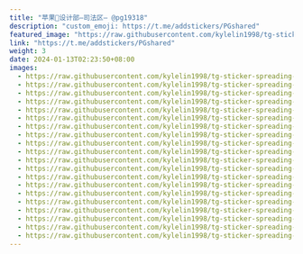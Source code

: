 ```yaml
---
title: "苹果🍎设计部—司法区— @pg19318"
description: "custom_emoji: https://t.me/addstickers/PGshared"
featured_image: "https://raw.githubusercontent.com/kylelin1998/tg-sticker-spreading-worldwide-images/main/img/a7236add-7b47-42ac-9a3e-279850f74b08.jpg"
link: "https://t.me/addstickers/PGshared"
weight: 3
date: 2024-01-13T02:23:50+08:00
images:
  - https://raw.githubusercontent.com/kylelin1998/tg-sticker-spreading-worldwide-images/main/img/a7236add-7b47-42ac-9a3e-279850f74b08.jpg
  - https://raw.githubusercontent.com/kylelin1998/tg-sticker-spreading-worldwide-images/main/img/3209fc78-db9b-420e-a32d-2bafddb3029f.jpg
  - https://raw.githubusercontent.com/kylelin1998/tg-sticker-spreading-worldwide-images/main/img/e1472d87-8c1e-4fe4-a201-d4a22df29946.jpg
  - https://raw.githubusercontent.com/kylelin1998/tg-sticker-spreading-worldwide-images/main/img/a46b7962-f3b2-40f3-8a91-da369eeb4362.jpg
  - https://raw.githubusercontent.com/kylelin1998/tg-sticker-spreading-worldwide-images/main/img/fde30088-231c-471f-ab84-9558da4b6b76.jpg
  - https://raw.githubusercontent.com/kylelin1998/tg-sticker-spreading-worldwide-images/main/img/e29e20ee-b71c-42e2-b39c-552c80f56673.jpg
  - https://raw.githubusercontent.com/kylelin1998/tg-sticker-spreading-worldwide-images/main/img/91db2298-7f77-4df8-a45d-7bcb72bde550.jpg
  - https://raw.githubusercontent.com/kylelin1998/tg-sticker-spreading-worldwide-images/main/img/883fa347-4398-4e87-8f21-816592140057.jpg
  - https://raw.githubusercontent.com/kylelin1998/tg-sticker-spreading-worldwide-images/main/img/6e1b0472-425d-4f37-9521-d2807b88d1ed.jpg
  - https://raw.githubusercontent.com/kylelin1998/tg-sticker-spreading-worldwide-images/main/img/538b918c-7efc-43d3-b40a-1bfc5aaf362f.jpg
  - https://raw.githubusercontent.com/kylelin1998/tg-sticker-spreading-worldwide-images/main/img/d5d87127-9bc0-4fc9-8e9f-e6b0b4e6d194.jpg
  - https://raw.githubusercontent.com/kylelin1998/tg-sticker-spreading-worldwide-images/main/img/4997c5cb-be21-42ae-8b18-c134869fcebd.jpg
  - https://raw.githubusercontent.com/kylelin1998/tg-sticker-spreading-worldwide-images/main/img/3ed37f05-4d59-475f-ab9d-8f2638b9956a.jpg
  - https://raw.githubusercontent.com/kylelin1998/tg-sticker-spreading-worldwide-images/main/img/b069d284-5c86-4961-b12f-295ee2d72381.jpg
  - https://raw.githubusercontent.com/kylelin1998/tg-sticker-spreading-worldwide-images/main/img/d4aca7e7-0f94-4d5a-b498-aca343976580.jpg
  - https://raw.githubusercontent.com/kylelin1998/tg-sticker-spreading-worldwide-images/main/img/319f1870-e123-475c-903f-527262c31a68.jpg
  - https://raw.githubusercontent.com/kylelin1998/tg-sticker-spreading-worldwide-images/main/img/fdbf5cfb-0c72-4192-9d53-401e081ed466.jpg
  - https://raw.githubusercontent.com/kylelin1998/tg-sticker-spreading-worldwide-images/main/img/ad7491b1-6cf9-4d92-9a5b-12541fa93348.jpg
  - https://raw.githubusercontent.com/kylelin1998/tg-sticker-spreading-worldwide-images/main/img/84bf4494-203e-4afa-b031-3615bc40e55d.jpg
  - https://raw.githubusercontent.com/kylelin1998/tg-sticker-spreading-worldwide-images/main/img/191bfcb8-bb0f-43b5-a290-80efab1a0181.jpg
---
```


